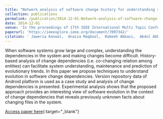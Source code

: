 ```yaml
---
title: "Network analysis of software change history for understanding software evolution"
collection: publications
permalink: /publication/2014-12-01-Network-analysis-of-software-change-history-for-understanding-software-evolution
date: 2014-12-01
venue: 'In the proceedings of 17th IEEE International Multi Topic Conference 2014'
paperurl: 'https://ieeexplore.ieee.org/document/7097342/'
citation: ' Jaweria Kanwal,  Onaiza Maqbool,  Rabeeh Abbasi,  Abdul Abbasi, &quot;Network analysis of software change history for understanding software evolution.&quot; In the proceedings of 17th IEEE International Multi Topic Conference 2014, 2014.'
---
```

When software systems grow large and complex, understanding the dependencies in the system and making changes become difficult. History-based analysis of change dependencies (i.e. co-changing relation among entities) can facilitate system understanding, maintenance and prediction of evolutionary trends. In this paper we propose techniques to understand evolution in software change dependencies. Version repository data of Android platform is used as a case study and analysis of change dependencies is presented. Experimental analysis shows that the proposed approach provides an interesting view of software evolution in the context of change dependencies that reveals previously unknown facts about changing files in the system.

[Access paper here](https://ieeexplore.ieee.org/document/7097342/){:target="_blank"}
